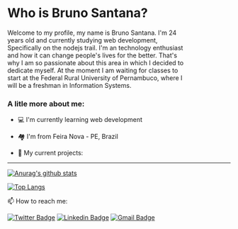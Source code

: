 # Who is Bruno Santana?

<p style="width:400px">Welcome to my profile, my name is Bruno Santana. I'm 24 years old and currently studying web development, Specifically on the nodejs trail. I'm an technology enthusiast and how it can change people's lives for the better. That's why I am so passionate about this area in which I decided to dedicate myself. At the moment I am waiting for classes to start at the Federal Rural University of Pernambuco, where I will be a freshman in Information Systems.
  


</p>

<!--
**BrunoSSantana/BrunoSSantana** is a ✨ _special_ ✨ repository because its `README.md` (this file) appears on your GitHub profile.
-->
### A litle more about me:

- 💻 I'm currently learning web development

- 🏘️ I'm from Feira Nova - PE, Brazil

- 🚀 My current projects:
<!--
  - [Foodfy](https://github.com/BrunoSSantana/Foodfy)
  - [30DiasDeCSS](https://github.com/BrunoSSantana/30diasDeCSS)
  - [Next Level week 1](https://github.com/BrunoSSantana/Next-level-week)
  - [Launchbase Challenge 1-2](https://github.com/BrunoSSantana/Desafios_LaunchBase)
  - [LaunchBase Challenge 3](https://github.com/BrunoSSantana/Launchbase-Rocketseat-Desafio-3-Iniciando-no-Beck-end)
  - [LaunchBase Challenge 4](https://github.com/BrunoSSantana/Launchbase-Rocketseat-Desafio-4-Controle-de-Academia)
  
-->
---

[![Anurag's github stats](https://github-readme-stats.vercel.app/api?username=brunossantana&show_icons=true&theme=ayu-mirage)](https://github.com/brunossantana/github-readme-stats)

[![Top Langs](https://github-readme-stats.vercel.app/api/top-langs/?username=anuraghazra&layout=compact&theme=ayu-mirage)](https://github.com/anuraghazra/github-readme-stats)

<!-- <a href="https://github.com/brunossantana/github-readme-stats">
  <img align="center" src="https://github-readme-stats.vercel.app/api?username=brunossantana&show_icons=true&theme=ayu-mirage" />
</a>
<a href="https://github.com/anuraghazra/github-readme-stats">
  <img align="center" src="https://github-readme-stats.vercel.app/api/top-langs/?username=anuraghazra&layout=compact" />
</a> -->


📫 How to reach me:

[![Twitter Badge](https://img.shields.io/badge/-@brunoossantana-1ca0f1?style=flat-square&labelColor=1ca0f1&logo=twitter&logoColor=white&link=https://twitter.com/brunoossantana)](https://twitter.com/brunoossantana) [![Linkedin Badge](https://img.shields.io/badge/-Bruno_Santana-blue?style=flat-square&logo=Linkedin&logoColor=white&link=https://www.linkedin.com/in/bruno-santanas/)](https://www.linkedin.com/in/bruno-santanas/) 
[![Gmail Badge](https://img.shields.io/badge/-brunoosouza15@gmail.com-c14438?style=flat-square&logo=Gmail&logoColor=white&link=mailto:brunoosouza15@gmail.com)](mailto:brunoosouza15.com)
<!-- links -->




